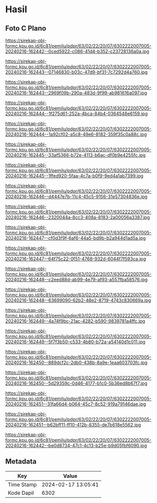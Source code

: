 # Hasil

## Foto C Plano

https://sirekap-obj-formc.kpu.go.id/6c81/pemilu/pdpr/63/02/22/20/07/6302222007005-20240216-162442--0ced5922-c086-41d4-b352-c23728136a0a.jpg

https://sirekap-obj-formc.kpu.go.id/6c81/pemilu/pdpr/63/02/22/20/07/6302222007005-20240216-162443--07146830-b03c-47d9-bf31-7c7292d4a760.jpg

https://sirekap-obj-formc.kpu.go.id/6c81/pemilu/pdpr/63/02/22/20/07/6302222007005-20240216-162443--2969f09b-290a-483d-9f99-ab981616a097.jpg

https://sirekap-obj-formc.kpu.go.id/6c81/pemilu/pdpr/63/02/22/20/07/6302222007005-20240216-162444--1f275d61-252a-4bca-84b4-0364548e6159.jpg

https://sirekap-obj-formc.kpu.go.id/6c81/pemilu/pdpr/63/02/22/20/07/6302222007005-20240216-162444--1a92cf02-a5c8-49e6-8182-359f35c0a88c.jpg

https://sirekap-obj-formc.kpu.go.id/6c81/pemilu/pdpr/63/02/22/20/07/6302222007005-20240216-162445--33af5366-b72e-4113-b6ac-df0b9e4255fc.jpg

https://sirekap-obj-formc.kpu.go.id/6c81/pemilu/pdpr/63/02/22/20/07/6302222007005-20240216-162445--1ffed920-5faa-4c7a-b0f9-9ed4a1ab7399.jpg

https://sirekap-obj-formc.kpu.go.id/6c81/pemilu/pdpr/63/02/22/20/07/6302222007005-20240216-162446--d4447e7b-11c4-45c5-9156-31e57304836e.jpg

https://sirekap-obj-formc.kpu.go.id/6c81/pemilu/pdpr/63/02/22/20/07/6302222007005-20240216-162446--2320044a-8cc3-408a-8183-2a00056a3387.jpg

https://sirekap-obj-formc.kpu.go.id/6c81/pemilu/pdpr/63/02/22/20/07/6302222007005-20240216-162447--cf0d3f9f-6af6-44a5-bd9b-b2a944d1ad5a.jpg

https://sirekap-obj-formc.kpu.go.id/6c81/pemilu/pdpr/63/02/22/20/07/6302222007005-20240216-162447--64f75c22-0f51-4768-932d-6044f7f593ca.jpg

https://sirekap-obj-formc.kpu.go.id/6c81/pemilu/pdpr/63/02/22/20/07/6302222007005-20240216-162448--c2eed88d-ab99-4e79-af93-a557fba58576.jpg

https://sirekap-obj-formc.kpu.go.id/6c81/pemilu/pdpr/63/02/22/20/07/6302222007005-20240216-162448--63699090-62b2-48e2-8719-4743c830669a.jpg

https://sirekap-obj-formc.kpu.go.id/6c81/pemilu/pdpr/63/02/22/20/07/6302222007005-20240216-162449--4a74f9bc-21ac-4282-b590-9839781a4ffc.jpg

https://sirekap-obj-formc.kpu.go.id/6c81/pemilu/pdpr/63/02/22/20/07/6302222007005-20240216-162449--5f7f3b50-c533-4b80-b72a-a54140d1c011.jpg

https://sirekap-obj-formc.kpu.go.id/6c81/pemilu/pdpr/63/02/22/20/07/6302222007005-20240216-162450--889dcf2c-2db0-438b-8a9e-1eaa603703fc.jpg

https://sirekap-obj-formc.kpu.go.id/6c81/pemilu/pdpr/63/02/22/20/07/6302222007005-20240216-162450--5d29359c-0d46-4177-b1c0-5b36ed8b67f7.jpg

https://sirekap-obj-formc.kpu.go.id/6c81/pemilu/pdpr/63/02/22/20/07/6302222007005-20240216-162451--31fa66d4-b064-45c7-8c52-919a79146dae.jpg

https://sirekap-obj-formc.kpu.go.id/6c81/pemilu/pdpr/63/02/22/20/07/6302222007005-20240216-162451--b62bff11-ff10-412b-8355-de7b618e5562.jpg

https://sirekap-obj-formc.kpu.go.id/6c81/pemilu/pdpr/63/02/22/20/07/6302222007005-20240216-162442--be0d8734-47c1-4c13-b25e-b9d05fbf6090.jpg


## Metadata

| Key        | Value               |
| ---------- | ------------------- |
| Time Stamp | 2024-02-17 13:05:41 |
| Kode Dapil | 6302                |



